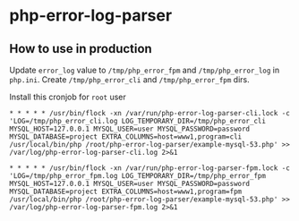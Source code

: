 # php-error-log-parser

## How to use in production

Update `error_log` value to `/tmp/php_error_fpm` and `/tmp/php_error_log` in `php.ini`.
Create `/tmp/php_error_cli` and `/tmp/php_error_fpm` dirs. 

Install this cronjob for `root` user

```
* * * * * /usr/bin/flock -xn /var/run/php-error-log-parser-cli.lock -c 'LOG=/tmp/php_error_cli.log LOG_TEMPORARY_DIR=/tmp/php_error_cli MYSQL_HOST=127.0.0.1 MYSQL_USER=user MYSQL_PASSWORD=password MYSQL_DATABASE=project EXTRA_COLUMNS=host=www1,program=cli /usr/local/bin/php /root/php-error-log-parser/example-mysql-53.php' >> /var/log/php-error-log-parser-cli.log 2>&1

* * * * * /usr/bin/flock -xn /var/run/php-error-log-parser-fpm.lock -c 'LOG=/tmp/php_error_fpm.log LOG_TEMPORARY_DIR=/tmp/php_error_fpm MYSQL_HOST=127.0.0.1 MYSQL_USER=user MYSQL_PASSWORD=password MYSQL_DATABASE=project EXTRA_COLUMNS=host=www1,program=fpm /usr/local/bin/php /root/php-error-log-parser/example-mysql-53.php' >> /var/log/php-error-log-parser-fpm.log 2>&1
```